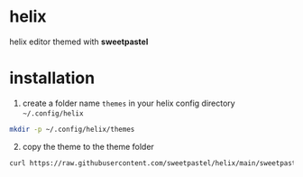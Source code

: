 # helix
helix editor themed with **sweetpastel**

# installation
1. create a folder name ``themes`` in your helix config directory ``~/.config/helix``
```sh
mkdir -p ~/.config/helix/themes
```
2. copy the theme to the theme folder
```sh
curl https://raw.githubusercontent.com/sweetpastel/helix/main/sweetpastel.toml --output ~/.config/helix/themes/sweetpastel.toml
```
